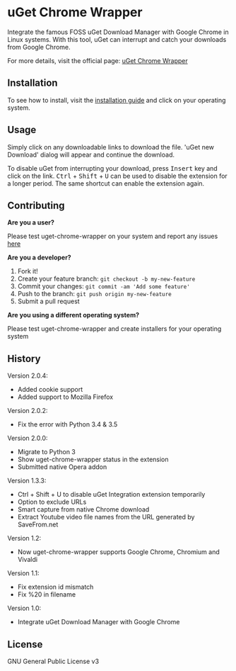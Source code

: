# uGet Chrome Wrapper
Integrate the famous FOSS uGet Download Manager with Google Chrome in Linux systems. With this tool, uGet can interrupt and catch your downloads from Google Chrome.

For more details, visit the official page: [uGet Chrome Wrapper](https://slgobinath.github.io/uget-chrome-wrapper/)

## Installation

To see how to install, visit the [installation guide](https://slgobinath.github.io/uget-chrome-wrapper/#installation) and click on your operating system.

## Usage
Simply click on any downloadable links to download the file. 'uGet new Download' dialog will appear and continue the download.

To disable uGet from interrupting your download, press <kbd>Insert</kbd> key and click on the link. <kbd>Ctrl</kbd> + <kbd>Shift</kbd> + <kbd>U</kbd> can be used to disable the extension for a longer period. The same shortcut can enable the extension again.


## Contributing
**Are you a user?**

Please test uget-chrome-wrapper on your system and report any issues [here](https://github.com/slgobinath/uget-chrome-wrapper/issues)

**Are you a developer?**

1. Fork it!
2. Create your feature branch: `git checkout -b my-new-feature`
3. Commit your changes: `git commit -am 'Add some feature'`
4. Push to the branch: `git push origin my-new-feature`
5. Submit a pull request

**Are you using a different operating system?**

Please test uget-chrome-wrapper and create installers for your operating system

## History
Version 2.0.4:
 * Added cookie support
 * Added support to Mozilla Firefox

Version 2.0.2:
 * Fix the error with Python 3.4 & 3.5

Version 2.0.0:
 * Migrate to Python 3
 * Show uget-chrome-wrapper status in the extension
 * Submitted native Opera addon

Version 1.3.3:
 * Ctrl + Shift + U to disable uGet Integration extension temporarily
 * Option to exclude URLs
 * Smart capture from native Chrome download
 * Extract Youtube video file names from the URL generated by SaveFrom.net

Version 1.2:
 * Now uget-chrome-wrapper supports Google Chrome, Chromium and Vivaldi

Version 1.1:
 * Fix extension id mismatch
 * Fix %20 in filename

Version 1.0:
* Integrate uGet Download Manager with Google Chrome


## License

GNU General Public License v3